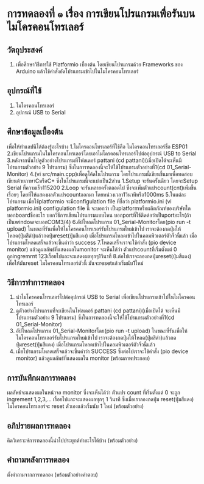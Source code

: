 # การทดลองที่ ๑ เรื่อง การเขียนโปรแกรมเพื่อรันบนไมโครคอนโทรเลอร์

## วัตถุประสงค์
1. เพื่อศึกษาวิธีการใช้ Platformio เบื้องต้น โดยเขียนโปรแกรมด้วย Frameworks ของ Arduino แล้วใช้คำสั่งอัดโปรแกรมเข้าไปในไมโครคอนโทรเลอร์

## อุปกรณ์ที่ใช้
1. ไมโครคอนโทรเลอร์
2. อุปกรณ์ USB to Serial

## ศึกษาข้อมูลเบื้องต้น
เพื่อให้ทำแลปนีได้ต้องรู้อะไรบ้าง
1.ไมโครคอนโทรเลอร์ที่ใช้คือ ไมโครคอนโทรเลอร์ชื่อ ESP01
2.เขียนโปรแกรมในไมโครคอนโทรเลอร์โดยเอาไมโครคอนโทรเลอร์ไปต่ออุปกรณ์ USB to Serial
3.หลังจากนั้นไปดูตัวอย่างโปรแกรมที่โฟลเดอร์ pattani (cd pattani)(เมื่อเปิดได้จะเห็นมีโปรแกรมตัวอย่าง 9 โปรแกรม) ซึ่งในการทดลองนี้จะให้ใช้โปรแกรมตัวอย่างที่1(cd 01_Serial-Monitor)
4.(vi src/main.cpp)เพื่อดูโค้ดในโปรแกรม โดยโปรแกรมนี้เขียนขึ้นมาเพื่อทดสอบ เขียนด้วยภาษาCหรือC+ ซึ่งในโปรแกรมนี้จะแบ่งเป็น2ส่วน 1.Setup จะรันครั้งเดียว โดยจะSetup Serial ที่ความเร็ว115200 2.Loop จะรันหลายครั้งตลอดไป ซึ่งจะเพิ่มตัวแปรcount(cnt)เพิ่มขึ้นเรื่อยๆ โดยที่ให้แสดงผลตัวแปรcountออกมา โดยหน่วงเวลา1วินาทีหรือ1000ms
5.ในแต่ละโปรแกรม เมื่อใช้platformio จะมีconfigulation file ที่ชื่อว่า platformio.ini (vi platformio.ini) configulation file นี้ จะบอกว่า เป็นplatformหรือผลิตภัณฑ์ของบริษัทใด บอกboardชื่ออะไร บอกวิธีการเขียนโปรแกรมแบบไหน บอกportที่ใช้ติดต่อว่าเป็นportอะไร(ถ้าเป็นwindowจะบอกCOM3/4)
6.อัปโหลดโปรแกรม 01_Serial-Monitorโดย(pio run -t upload) ในขณะที่รันเพื่อให้ไมโครคอนโทรเรอร์รับโปรแกรมใหม่เข้าไป เราจะต้องกดปุ่มให้โหลด(ปุ่มสีดำ)แล้วกดปุ่มreset(ปุ่มสีแดง) เมื่อโปรแกรมโหลดเข้าไปในคอมพิวเตอร์ตัวจิ๋วนี้แล้ว เมื่อโปรแกรมโหลดเสร็จแล้วจะขึ้นคำว่า success
7.โหลดเสร็จเราจะใช้คำสั่ง (pio device monitor) แล้วดูผลลัพธ์ที่แสดงผลในmonitor จะเห็นได้ว่า ตัวแปรcountที่เริ่มตั้งแต่ 0 ถูกingremrnt 123เรื่อยไปและจะแสดงผลทุกๆ1วินาที
8.ต่อไปเราจะลองกดปุ่มreset(ปุ่มสีแดง) เพื่อให้มันreset ไมโครคอนโทรเลอร์ตัวนี้ มันจะresetแล้วเริ่มนับ1ใหม่

## วิธีการทำการทดลอง
1. นำไมโครคอนโทรเลอร์ไปต่ออุปกรณ์ USB to Serial เพื่อเขียนโปรแกรมเข้าไปในไมโครคอนโทรเลอร์
2. ดูตัวอย่างโปรแกรมที่จะเขียนในโฟลเดอร์ pattani (cd pattani)(เมื่อเปิดได้ จะเห็นมีโปรแกรมตัวอย่าง 9 โปรแกรม) ซึ่งในการทดลองนี้จะให้ใช้โปรแกรมตัวอย่างที่1(cd 01_Serial-Monitor)
3. อัปโหลดโปรแกรม 01_Serial-Monitorโดย(pio run -t upload) ในขณะที่รันเพื่อให้ไมโครคอนโทรเลอร์รับโปรแกรมใหม่เข้าไป เราจะต้องกดปุ่มให้โหลด(ปุ่มสีดำ)แล้วกดปุ่มreset(ปุ่มสีแดง) เมื่อโปรแกรมโหลดเข้าไปในคอมพิวเตอร์ตัวจิ๋วนี้แล้ว 
4. เมื่อโปรแกรมโหลดเสร็จแล้วจะขึ้นคำว่า SUCCESS ซึ่งต่อไปเราจะใช้คำสั่ง (pio device monitor) แล้วดูผลลัพธ์ที่แสดงผลใน monitor
(พร้อมภาพประกอบ)
## การบันทึกผลการทดลอง
ผลลัพธ์จะแสดงผลในหน้าจอ monitor ซึ่งจะเห็นได้ว่า ตัวแปร count ที่เริ่มตั้งแต่ 0 จะถูก ingrement 1,2,3,... เรื่อยไปและจะแสดงผลทุกๆ 1 วินาที ซึ่งเมื่อเราลองกดปุ่ม reset(ปุ่มสีแดง) ไมโครคอนโทรเลอร์จะ reset ตัวเองแล้วเริ่มนับ 1 ใหม่
(พร้อมตัวอย่าง)
## อภิปรายผลการทดลอง
คิดวิเคราะห์การทดลองนี้นำไปประยุกต์ทำอะไรได้บ้าง
(พร้อมตัวอย่าง)
## คำถามหลังการทดลอง
ตั้งคำถามจากการทดลอง
(พร้อมตัวอย่างคำตอบ)
